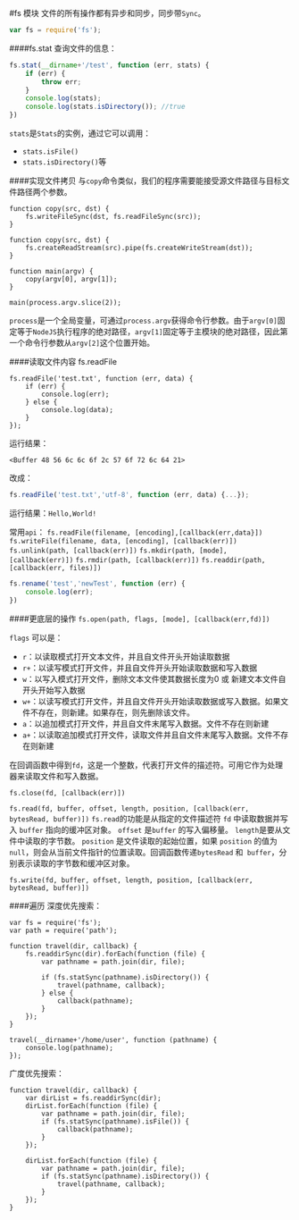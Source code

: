 #fs 模块
文件的所有操作都有异步和同步，同步带``Sync``。
```javascript
var fs = require('fs');
```
####fs.stat
查询文件的信息：
```javascript
fs.stat(__dirname+'/test', function (err, stats) {
	if (err) {
		throw err;
	}
	console.log(stats);
	console.log(stats.isDirectory()); //true
})
```
``stats``是``Stats``的实例，通过它可以调用：
* ``stats.isFile()``
* ``stats.isDirectory()``等

####实现文件拷贝
与``copy``命令类似，我们的程序需要能接受源文件路径与目标文件路径两个参数。
```
function copy(src, dst) {
    fs.writeFileSync(dst, fs.readFileSync(src));
}

function copy(src, dst) {
    fs.createReadStream(src).pipe(fs.createWriteStream(dst));
}

function main(argv) {
    copy(argv[0], argv[1]);
}

main(process.argv.slice(2));
```
``process``是一个全局变量，可通过``process.argv``获得命令行参数。由于``argv[0]``固定等于``NodeJS``执行程序的绝对路径，``argv[1]``固定等于主模块的绝对路径，因此第一个命令行参数从``argv[2]``这个位置开始。

####读取文件内容 fs.readFile
```
fs.readFile('test.txt', function (err, data) {
	if (err) {
		console.log(err);
	} else {
		console.log(data);
	}
});
```
运行结果：
```
<Buffer 48 56 6c 6c 6f 2c 57 6f 72 6c 64 21>
```
改成：
```javascript
fs.readFile('test.txt','utf-8', function (err, data) {...});
```
运行结果：``Hello,World!``

常用``api``：
``fs.readFile(filename, [encoding],[callback(err,data}])``
``fs.writeFile(filename, data, [encoding], [callback(err)])``
``fs.unlink(path, [callback(err)])``
``fs.mkdir(path, [mode],[callback(err)])``
``fs.rmdir(path, [callback(err)])``
``fs.readdir(path, [callback(err, files)])``
```javascript
fs.rename('test','newTest', function (err) {
	console.log(err);
})
```

####更底层的操作
``fs.open(path, flags, [mode], [callback(err,fd)])``

``flags`` 可以是：
* ``r``：以读取模式打开文本文件，并且自文件开头开始读取数据
* ``r+``：以读写模式打开文件，并且自文件开头开始读取数据和写入数据
* ``w``：以写入模式打开文件，删除文本文件使其数据长度为0 或 新建文本文件自开头开始写入数据
* ``w+``：以读写模式打开文件，并且自文件开头开始读取数据或写入数据。如果文件不存在，则新建。如果存在，则先删除该文件。
* ``a``：以追加模式打开文件，并且自文件末尾写入数据。文件不存在则新建
* ``a+``：以读取追加模式打开文件，读取文件并且自文件末尾写入数据。文件不存在则新建

在回调函数中得到``fd``，这是一个整数，代表打开文件的描述符。可用它作为处理器来读取文件和写入数据。

``fs.close(fd, [callback(err)])``

``fs.read(fd, buffer, offset, length, position, [callback(err, bytesRead, buffer)])`` 
``fs.read``的功能是从指定的文件描述符 ``fd`` 中读取数据并写入 ``buffer`` 指向的缓冲区对象。 
``offset`` 是``buffer`` 的写入偏移量。 ``length``是要从文件中读取的字节数。 ``position`` 是文件读取的起始位置，如果 ``position`` 的值为``null``，则会从当前文件指针的位置读取。回调函数传递``bytesRead`` 和`` buffer``，分别表示读取的字节数和缓冲区对象。

``fs.write(fd, buffer, offset, length, position, [callback(err, bytesRead, buffer)])`` 

####遍历
深度优先搜索：
```
var fs = require('fs');
var path = require('path');

function travel(dir, callback) {
	fs.readdirSync(dir).forEach(function (file) {
		var pathname = path.join(dir, file);

		if (fs.statSync(pathname).isDirectory()) {
			travel(pathname, callback);
		} else {
			callback(pathname);
		}
	});
}

travel(__dirname+'/home/user', function (pathname) {
	console.log(pathname);
});
```
广度优先搜索：
```
function travel(dir, callback) {
	var dirList = fs.readdirSync(dir);
	dirList.forEach(function (file) {
		var pathname = path.join(dir, file);
		if (fs.statSync(pathname).isFile()) {
			callback(pathname);
		} 
	});

	dirList.forEach(function (file) {
		var pathname = path.join(dir, file);
		if (fs.statSync(pathname).isDirectory()) {
			travel(pathname, callback);
		}
	});
}
```
